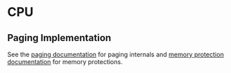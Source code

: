 # CPU

## Paging Implementation

See the [paging documentation](https://github.com/OpenDevicePartnership/paging/blob/main/docs/paging.md) for paging
internals and [memory protection documentation](./memory_management.md#memory-protections) for memory protections.
